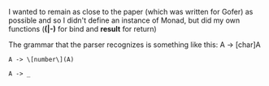 I wanted to remain as close to the paper (which was written for Gofer) as possible and so I didn't define an instance of Monad, but did my own functions (**(|-)** for bind and **result** for return)

The grammar that the parser recognizes is something like this:
    A -> \[char\]A

    A -> \[number\](A)

    A -> _
